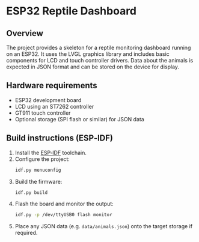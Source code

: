 # ESP32 Reptile Dashboard

## Overview
The project provides a skeleton for a reptile monitoring dashboard running on an ESP32.
It uses the LVGL graphics library and includes basic components for LCD and touch
controller drivers. Data about the animals is expected in JSON format and can be
stored on the device for display.

## Hardware requirements
- ESP32 development board
- LCD using an ST7262 controller
- GT911 touch controller
- Optional storage (SPI flash or similar) for JSON data

## Build instructions (ESP‑IDF)
1. Install the [ESP‑IDF](https://docs.espressif.com/projects/esp-idf/en/latest/esp32/get-started/index.html) toolchain.
2. Configure the project:
   ```bash
   idf.py menuconfig
   ```
3. Build the firmware:
   ```bash
   idf.py build
   ```
4. Flash the board and monitor the output:
   ```bash
   idf.py -p /dev/ttyUSB0 flash monitor
   ```
5. Place any JSON data (e.g. `data/animals.json`) onto the target storage if required.
